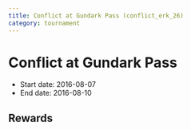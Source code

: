 ```yaml
---
title: Conflict at Gundark Pass (conflict_erk_26)
category: tournament
---
```

# Conflict at Gundark Pass

  * Start date: 2016-08-07
  * End date: 2016-08-10

## Rewards

